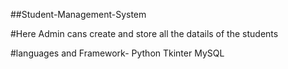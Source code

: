 ##Student-Management-System

#Here Admin cans create and store all the datails of the students

#languages and Framework-
Python
Tkinter
MySQL
